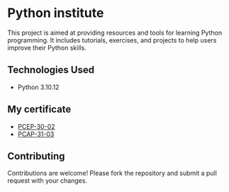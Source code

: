 # Python institute

This project is aimed at providing resources and tools for learning Python programming. It includes tutorials, exercises, and projects to help users improve their Python skills.

## Technologies Used

- Python 3.10.12

## My certificate

- [PCEP-30-02](https://www.credly.com/earner/earned/badge/a578628f-b4bc-47a3-8bac-baa1d42dbaf0)
- [PCAP-31-03](https://www.credly.com/earner/earned/badge/e341fe13-0bd8-44de-b7b4-28f323698091)

## Contributing

Contributions are welcome! Please fork the repository and submit a pull request with your changes.
